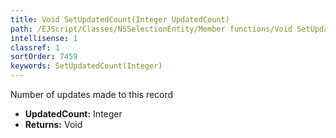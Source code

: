 ```yaml
---
title: Void SetUpdatedCount(Integer UpdatedCount)
path: /EJScript/Classes/NSSelectionEntity/Member functions/Void SetUpdatedCount(Integer p_0)
intellisense: 1
classref: 1
sortOrder: 7459
keywords: SetUpdatedCount(Integer)
---
```



Number of updates made to this record



* **UpdatedCount:** Integer
* **Returns:** Void


